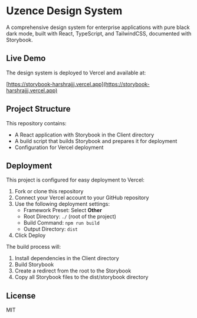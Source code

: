 # Uzence Design System

A comprehensive design system for enterprise applications with pure black dark mode, built with React, TypeScript, and TailwindCSS, documented with Storybook.

## Live Demo

The design system is deployed to Vercel and available at:

[https://storybook-harshrajjj.vercel.app](https://storybook-harshrajjj.vercel.app)

## Project Structure

This repository contains:

- A React application with Storybook in the Client directory
- A build script that builds Storybook and prepares it for deployment
- Configuration for Vercel deployment

## Deployment

This project is configured for easy deployment to Vercel:

1. Fork or clone this repository
2. Connect your Vercel account to your GitHub repository
3. Use the following deployment settings:
   - Framework Preset: Select **Other**
   - Root Directory: `./` (root of the project)
   - Build Command: `npm run build`
   - Output Directory: `dist`
4. Click Deploy

The build process will:
1. Install dependencies in the Client directory
2. Build Storybook
3. Create a redirect from the root to the Storybook
4. Copy all Storybook files to the dist/storybook directory

## License

MIT
